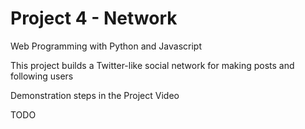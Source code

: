 # Project 4 - Network

Web Programming with Python and Javascript

This project builds a Twitter-like social network for making posts and following users

Demonstration steps in the Project Video

TODO